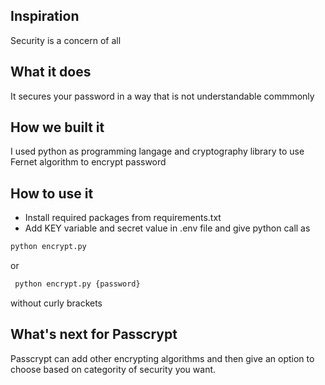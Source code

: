 ## Inspiration
Security is a concern of all 

## What it does
It secures your password in a way that is not understandable commmonly

## How we built it
I used python as programming langage and cryptography library to use Fernet algorithm to encrypt password 

## How to use it 
* Install required packages from requirements.txt 
* Add KEY variable and secret value in .env file and give python call as 
```python 
python encrypt.py
```
 or 
```python
 python encrypt.py {password}
 ``` 
 without curly brackets 

## What's next for Passcrypt
Passcrypt can add other encrypting algorithms and then give an option to choose based on categority of security you want.
